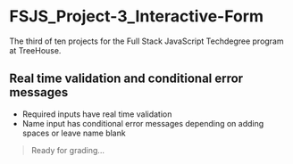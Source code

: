 # FSJS_Project-3_Interactive-Form
The third of ten projects for the Full Stack JavaScript Techdegree program at TreeHouse.
## Real time validation and conditional error messages
- Required inputs have real time validation
- Name input has conditional error messages depending on adding spaces or leave name blank
> Ready for grading...

